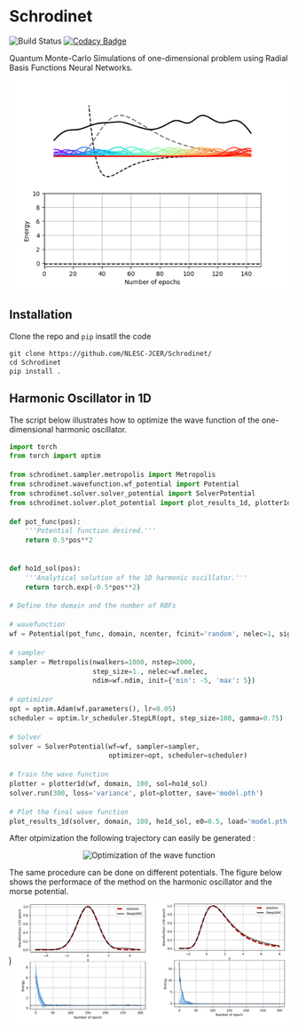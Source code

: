# Schrodinet

![Build Status](https://travis-ci.com/NLESC-JCER/Schrodinet.svg?branch=master)
[![Codacy Badge](https://api.codacy.com/project/badge/Grade/38b540ecc5464901a5a48a9be037c924)](https://app.codacy.com/gh/NLESC-JCER/Schrodinet?utm_source=github.com&utm_medium=referral&utm_content=NLESC-JCER/Schrodinet&utm_campaign=Badge_Grade_Dashboard)

Quantum Monte-Carlo Simulations of one-dimensional problem using Radial Basis Functions Neural Networks.
<p align="center">
<img src="./pics/morse.gif" title="Optimization of the wave function">
</p>


## Installation

Clone the repo and `pip` insatll the code

```
git clone https://github.com/NLESC-JCER/Schrodinet/
cd Schrodinet
pip install .
```

## Harmonic Oscillator in 1D

The script below illustrates how to optimize the wave function of the one-dimensional harmonic oscillator.

```python
import torch
from torch import optim

from schrodinet.sampler.metropolis import Metropolis
from schrodinet.wavefunction.wf_potential import Potential
from schrodinet.solver.solver_potential import SolverPotential
from schrodinet.solver.plot_potential import plot_results_1d, plotter1d

def pot_func(pos):
    '''Potential function desired.'''
    return 0.5*pos**2


def ho1d_sol(pos):
    '''Analytical solution of the 1D harmonic oscillator.'''
    return torch.exp(-0.5*pos**2)

# Define the domain and the number of RBFs

# wavefunction
wf = Potential(pot_func, domain, ncenter, fcinit='random', nelec=1, sigma=0.5)

# sampler
sampler = Metropolis(nwalkers=1000, nstep=2000,
                     step_size=1., nelec=wf.nelec,
                     ndim=wf.ndim, init={'min': -5, 'max': 5})

# optimizer
opt = optim.Adam(wf.parameters(), lr=0.05)
scheduler = optim.lr_scheduler.StepLR(opt, step_size=100, gamma=0.75)

# Solver
solver = SolverPotential(wf=wf, sampler=sampler,
                         optimizer=opt, scheduler=scheduler)

# Train the wave function
plotter = plotter1d(wf, domain, 100, sol=ho1d_sol)
solver.run(300, loss='variance', plot=plotter, save='model.pth')

# Plot the final wave function
plot_results_1d(solver, domain, 100, ho1d_sol, e0=0.5, load='model.pth')
```

After otpimization the following trajectory can easily be generated :

<p align="center">
<img src="./pics/ho1d.gif" title="Optimization of the wave function">
</p>

The same procedure can be done on different potentials. The figure below shows the performace of the method on the harmonic oscillator and the morse potential.

<p align="center">
<img src="./pics/rbf1d_summary.png" title="Results of the optimization">
</p>
